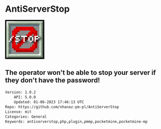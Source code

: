 # AntiServerStop
<img src="https://raw.githubusercontent.com/nhanaz-pm-pl/AntiServerStop/ac67ae15c7270ef28d04a2180372d4d287210856/icon.png" width="128" height="128" />

## The operator won't be able to stop your server if they don't have the password!
```properties
Version: 1.0.2
    API: 5.0.0
    Updated: 01-06-2023 17:46:13 UTC
Repo: https://github.com/nhanaz-pm-pl/AntiServerStop
License: mit
Categories: General
Keywords: antiserverstop,php,plugin,pmmp,pocketmine,pocketmine-mp
```